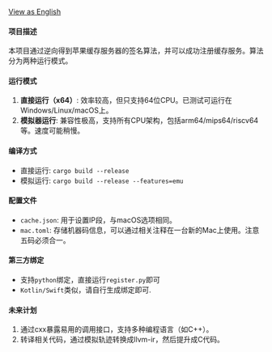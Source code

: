 

[View as English](./README.en.md)

#### 项目描述

本项目通过逆向得到苹果缓存服务器的签名算法，并可以成功注册缓存服务。算法分为两种运行模式。

#### 运行模式

1. **直接运行（x64）**: 效率较高，但只支持64位CPU。已测试可运行在Windows/Linux/macOS上。
2. **模拟器运行**: 兼容性极高，支持所有CPU架构，包括arm64/mips64/riscv64等。速度可能稍慢。

#### 编译方式

- 直接运行: `cargo build --release`
- 模拟运行: `cargo build --release --features=emu`

#### 配置文件

- `cache.json`: 用于设置IP段，与macOS选项相同。
- `mac.toml`: 存储机器码信息，可以通过相关注释在一台新的Mac上使用。注意五码必须合一。

#### 第三方绑定

- 支持`python`绑定，直接运行`register.py`即可
- `Kotlin/Swift`类似，请自行生成绑定即可.

#### 未来计划

1. 通过cxx暴露易用的调用接口，支持多种编程语言（如C++）。
2. 转译相关代码，通过模拟轨迹转换成llvm-ir，然后提升成C代码。